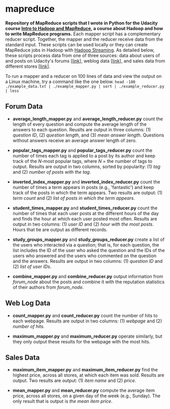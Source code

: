 mapreduce
=========

**Repository of MapReduce scripts that I wrote in Python for the Udacity course [Intro to Hadoop and MapReduce](https://www.udacity.com/course/ud617), a course about Hadoop and how to write MapReduce programs.** Each mapper script has a complementary reducer script. Together, the mapper and the reducer receive data from the standard input. These scripts can be used locally or they can create MapReduce jobs in Hadoop with [Hadoop Streaming](http://hadoop.apache.org/docs/r1.2.1/streaming.html). As detailed below, these scripts process data from one of three sources: data about users of and posts on Udacity's forums [[link](http://content.udacity-data.com/course/hadoop/forum_data.tar.gz)], weblog data [[link](http://content.udacity-data.com/courses/ud617/access_log.gz)], and sales data from different stores [[link](http://content.udacity-data.com/courses/ud617/purchases.txt.gz)].

To run a mapper and a reducer on 100 lines of data and view the output on a Linux machine, try a command like the one below.
```head -100 ./example_data.txt | ./example_mapper.py | sort | ./example_reducer.py | less```

Forum Data
----------
- **average_length_mapper.py** and **average_length_reducer.py** count the length of every question and compute the average length of the answers to each question. Reuslts are output in three columns: (1) *question ID*, (2) *question length*, and (3) *mean answer length*. Questions without answers receive an average answer length of zero.

- **popular_tags_mapper.py** and **popular_tags_reducer.py** count the number of times each tag is applied to a post by its author and keep track of the *N*-most popular tags, where *N* = the number of tags to output. Results are output in two columns, sorted by popularity: (1) *tag* and (2) *number of posts with the tag*.

- **inverted_index_mapper.py** and **inverted_index_reducer.py** count the number of times a term appears in posts (e.g., 'fantastic') and keep track of the posts in which the term appears. Two results are output: (1) *term count* and (2) *list of posts in which the term appears*.

- **student_times_mapper.py** and **student_times_reducer.py** count the number of times that each user posts at the different hours of the day and finds the hour at which each user posted most often. Results are output in two columns: (1) *user ID* and (2) *hour with the most posts*. Hours that tie are output as different records.

- **study_groups_mapper.py** and **study_groups_reducer.py** create a list of the users who interacted via a question; that is, for each question, the list includes the ID of the user who asked the question and the IDs of the users who answered and the users who commented on the question and the answers. Results are output in two columns: (1) *question ID* and (2) *list of user IDs*.

- **combine_mapper.py** and **combine_reducer.py** output information from *forum_node* about the posts and combine it with the reputation statistics of their authors from *forum_node*.

Web Log Data
------------
- **count_mapper.py** and **count_reducer.py** count the number of hits to each webpage. Results are output in two columns: (1) *webpage* and (2) *number of hits*.

- **maximum_mapper.py** and **maximum_reducer.py** operate similarly, but they only output these results for the webpage with the most hits.

Sales Data
----------
- **maximum_item_mapper.py** and **maximum_item_reducer.py** find the highest price, across all stores, at which each item was sold. Results are output. Two results are output: (1) *item name* and (2) *price*.

- **mean_mapper.py** and **mean_reducer.py** compute the average item price, across all stores, on a given day of the week (e.g., Sunday). The only result that is output is *the mean item price*.
